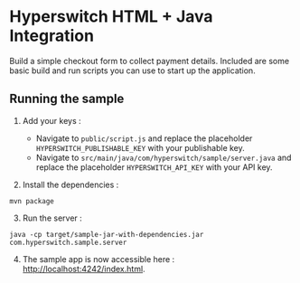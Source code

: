 # Hyperswitch HTML + Java Integration

Build a simple checkout form to collect payment details. Included are some basic
build and run scripts you can use to start up the application.

## Running the sample

1. Add your keys :
    - Navigate to `public/script.js` and replace the placeholder `HYPERSWITCH_PUBLISHABLE_KEY` with your publishable key.
    - Navigate to `src/main/java/com/hyperswitch/sample/server.java` and replace the placeholder `HYPERSWITCH_API_KEY` with your API key.

2. Install the dependencies :
~~~
mvn package
~~~

3. Run the server :
~~~
java -cp target/sample-jar-with-dependencies.jar com.hyperswitch.sample.server
~~~

4. The sample app is now accessible here : [http://localhost:4242/index.html](http://localhost:4242/index.html).